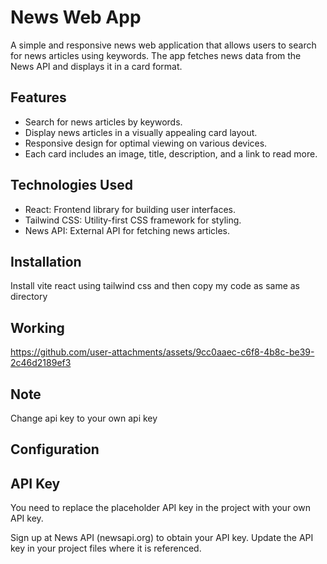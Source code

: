 # News Web App

A simple and responsive news web application that allows users to search for news articles using keywords. The app fetches news data from the News API and displays it in a card format.

## Features

- Search for news articles by keywords.
- Display news articles in a visually appealing card layout.
- Responsive design for optimal viewing on various devices.
- Each card includes an image, title, description, and a link to read more.

## Technologies Used

- React: Frontend library for building user interfaces.
- Tailwind CSS: Utility-first CSS framework for styling.
- News API: External API for fetching news articles.

## Installation

Install vite react using tailwind css and then copy my code as same as directory 
## Working
https://github.com/user-attachments/assets/9cc0aaec-c6f8-4b8c-be39-2c46d2189ef3

## Note 
Change api key to your own api key 

## Configuration
## API Key
You need to replace the placeholder API key in the project with your own API key.

Sign up at News API (newsapi.org)  to obtain your API key.
Update the API key in your project files where it is referenced.

